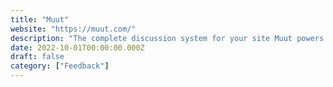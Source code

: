```yaml
---
title: "Muut"
website: "https://muut.com/"
description: "The complete discussion system for your site Muut powers lively discussions for millions of sites, making users happier and more likely..."
date: 2022-10-01T00:00:00.000Z
draft: false
category: ["Feedback"]
---
```

